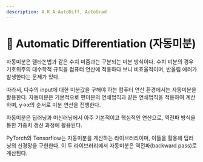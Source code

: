 ```yaml
---
description: A.K.A AutoDiff, AutoGrad
---
```


# 🦾 Automatic Differentiation (자동미분)

자동미분은 델타논법과 같은 수치 미줌과는 구분되는 미분 방식이다. 수치 미분의 경우 기호위주의 대수학적 규칙을 컴퓨터 연산에 적용하다 보니 비효율적이며, 반올림 에러가 발생한다는 문제가 있다.

따라서, 다수의 input에 대한 미분값을 구해야 하는 컴퓨터 연산 환경에서는 자동미분을 활용한다. 자동미분은 기본적으로 편미분의 연쇄법칙과 같은 연쇄법칙을 적용하여 계산하며, y->x의 순서로 미분 연산을 진행한다.&#x20;

자동미분은 딥러닝과 머신러닝에서 아주 기본적이고 핵심적인 연산으로, 역전파 방식을 통한 가중치 갱신 과정에 활용된다.

PyTorch와 Tensorflow는 자동미분을 계산하는 라이브러리이며, 이들을 활용해 딥러닝의 신경망을 구현한다.  이 두 라이브러리에서 자동미분은 역전파(backward pass)로 계산된다.
